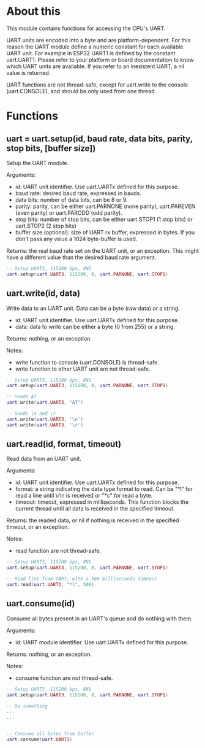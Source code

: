 # About this
 
This module contains functions for accessing the CPU's UART.

UART units are encoded into a byte and are platform-dependent. For this reason the UART module define a numeric constant for each available UART unit. For example in ESP32 UART1 is defined by the constant uart.UART1. Please refer to your platform or board documentation to know which UART units are available. If you refer to an inexistent UART, a nil value is returned.

UART functions are not thread-safe, except for uart.write to the console (uart.CONSOLE), and should be only used from one thread.


# Functions

## uart = uart.setup(id, baud rate, data bits, parity, stop bits, [buffer size])

Setup the UART module.

Arguments:

* id: UART unit identifier. Use uart.UARTx defined for this purpose.
* baud rate: desired baud rate, expressed in bauds.
* data bits: number of data bits, can be 8 or 9. 
* parity: parity, can be either uart.PARNONE (none parity), uart.PAREVEN (even parity) or uart.PARODD (odd parity).
* stop bits: number of stop bits, can be either uart.STOP1 (1 stop bits) or uart.STOP2 (2 stop bits)
* buffer size (optional): size of UART rx buffer, expressed in bytes. If you don't pass any value a 1024 byte-buffer is used.

Returns: the real baud rate set on the UART unit, or an exception. This might have a different value than the desired baud rate argument.


```lua
-- Setup UART3, 115200 bps, 8N1
uart.setup(uart.UART3, 115200, 8, uart.PARNONE, uart.STOP1)
```

## uart.write(id, data)

Write data to an UART unit. Data can be a byte (raw data) or a string.

* id: UART unit identifier. Use uart.UARTx defined for this purpose.
* data: data to write can be either a byte (0 from 255) or a string.

Returns: nothing, or an exception.

Notes:

* write function to console (uart.CONSOLE) is thread-safe.
* write function to other UART unit are not thread-safe.


```lua
-- Setup UART3, 115200 bps, 8N1
uart.setup(uart.UART3, 115200, 8, uart.PARNONE, uart.STOP1)

-- Sends AT
uart.write(uart.UART3, "AT")

-- Sends \n and \r
uart.write(uart.UART3, '\n')
uart.write(uart.UART3, '\r')
```


## uart.read(id, format, timeout)

Read data from an UART unit.

Arguments:

* id: UART unit identifier. Use uart.UARTx defined for this purpose.
* format: a string indicating the data type format to read. Can be "*l" for read a line until \r\n is received or "*c" for read a byte.
* timeout: timeout, expressed in milliseconds. This function blocks the current thread until all data is received in the specified timeout.

Returns: the readed data, or nil if nothing is received in the specified timeout, or an exception.

Notes:

* read function are not thread-safe.

```lua
-- Setup UART3, 115200 bps, 8N1
uart.setup(uart.UART3, 115200, 8, uart.PARNONE, uart.STOP1)

-- Read line from UART, with a 500 milliseconds timeout
uart.read(uart.UART3, "*l", 500)
```

## uart.consume(id)

Consume all bytes present in an UART's queue and do nothing with them.

Arguments:

* id: UART module identifier. Use uart.UARTx defined for this purpose.

Returns: nothing, or an exception.

Notes:

* consume function are not thread-safe.

```lua
-- Setup UART3, 115200 bps, 8N1
uart.setup(uart.UART3, 115200, 8, uart.PARNONE, uart.STOP1)

-- Do something
...
...


-- Consume all bytes from buffer
uart.consume(uart.UART3)
```